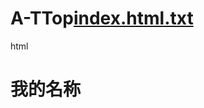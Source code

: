 # A-TTop[index.html.txt](https://github.com/user-attachments/files/22055994/index.html.txt)
html
<!DOCTYPE html>
<html>
<head>
    <title>我的主页</title>
</head>
<body>
    <h1>我的名称</h1>
</body>
</html>
